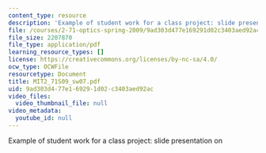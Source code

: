 ```yaml
---
content_type: resource
description: 'Example of student work for a class project: slide presentation on '
file: /courses/2-71-optics-spring-2009/9ad303d477e169291d02c3403aed92ac_MIT2_71S09_sw07.pdf
file_size: 2207870
file_type: application/pdf
learning_resource_types: []
license: https://creativecommons.org/licenses/by-nc-sa/4.0/
ocw_type: OCWFile
resourcetype: Document
title: MIT2_71S09_sw07.pdf
uid: 9ad303d4-77e1-6929-1d02-c3403aed92ac
video_files:
  video_thumbnail_file: null
video_metadata:
  youtube_id: null
---
```

Example of student work for a class project: slide presentation on 